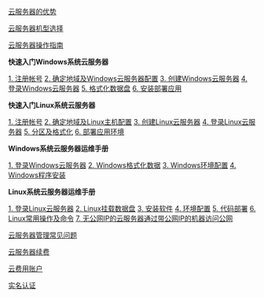 [云服务器的优势](http://www.qcloud.com/doc/product/213/%E4%BA%A7%E5%93%81%E4%BC%98%E5%8A%BF)

[云服务器机型选择](http://www.qcloud.com/doc/product/213/CVM%E5%AE%9E%E4%BE%8B#3.-.E6.9C.BA.E5.9E.8B)

[云服务器操作指南](http://www.qcloud.com/doc/product/213/%E6%9F%A5%E7%9C%8BCVM%E5%AE%9E%E4%BE%8B)

**快速入门Windows系统云服务器**

[1. 注册帐号](http://www.qcloud.com/doc/product/213/%E6%AD%A5%E9%AA%A4%E4%B8%80%EF%BC%9A%E6%B3%A8%E5%86%8C%E5%B8%90%E5%8F%B7)
[2. 确定地域及Windows云服务器配置](http://www.qcloud.com/doc/product/213/%E6%AD%A5%E9%AA%A4%E4%BA%8C%EF%BC%9A%E7%A1%AE%E5%AE%9A%E5%9C%B0%E5%9F%9F%E5%8F%8AWindows%E4%B8%BB%E6%9C%BA%E9%85%8D%E7%BD%AE)
[3. 创建Windows云服务器](http://www.qcloud.com/doc/product/213/%E6%AD%A5%E9%AA%A4%E4%B8%89%EF%BC%9A%E5%88%9B%E5%BB%BAWindows%E4%BA%91%E6%9C%8D%E5%8A%A1%E5%99%A8)
[4. 登录Windows云服务器](http://www.qcloud.com/doc/product/213/%E6%AD%A5%E9%AA%A4%E5%9B%9B%EF%BC%9A%E7%99%BB%E5%BD%95Windows%E4%BA%91%E6%9C%8D%E5%8A%A1%E5%99%A8)
[5. 格式化数据盘](http://www.qcloud.com/doc/product/213/%E6%AD%A5%E9%AA%A4%E4%BA%94%EF%BC%9A%E6%A0%BC%E5%BC%8F%E5%8C%96%E6%95%B0%E6%8D%AE%E7%9B%98)
[6. 安装部署应用](http://www.qcloud.com/doc/product/213/%E6%AD%A5%E9%AA%A4%E5%85%AD%EF%BC%9A%E5%AE%89%E8%A3%85%E9%83%A8%E7%BD%B2%E5%BA%94%E7%94%A8%E7%8E%AF%E5%A2%83)

**快速入门Linux系统云服务器**

[1. 注册帐号](http://www.qcloud.com/doc/product/213/%E6%AD%A5%E9%AA%A4%E4%B8%80%EF%BC%9A%E6%B3%A8%E5%86%8C%E8%85%BE%E8%AE%AF%E4%BA%91%E5%B8%90%E5%8F%B7)
[2. 确定地域及Linux主机配置](http://www.qcloud.com/doc/product/213/%E6%AD%A5%E9%AA%A4%E4%BA%8C%EF%BC%9A%E7%A1%AE%E5%AE%9A%E5%9C%B0%E5%9F%9F%E5%8F%8ALinux%E4%B8%BB%E6%9C%BA%E9%85%8D%E7%BD%AE)
[3. 创建Linux云服务器](http://www.qcloud.com/doc/product/213/%E6%AD%A5%E9%AA%A4%E4%B8%89%EF%BC%9A%E5%88%9B%E5%BB%BALinux%E4%BA%91%E6%9C%8D%E5%8A%A1%E5%99%A8)
[4. 登录Linux云服务器](http://www.qcloud.com/doc/product/213/%E6%AD%A5%E9%AA%A4%E5%9B%9B%EF%BC%9A%E7%99%BB%E5%BD%95Linux%E4%BA%91%E6%9C%8D%E5%8A%A1%E5%99%A8)
[5. 分区及格式化](http://www.qcloud.com/doc/product/213/%E6%AD%A5%E9%AA%A4%E4%BA%94%EF%BC%9A%E5%88%86%E5%8C%BA%E5%8F%8A%E6%A0%BC%E5%BC%8F%E5%8C%96%E6%95%B0%E6%8D%AE%E7%9B%98)
[6. 部署应用环境](http://www.qcloud.com/doc/product/213/%E6%AD%A5%E9%AA%A4%E5%85%AD%EF%BC%9A%E9%83%A8%E7%BD%B2%E5%BA%94%E7%94%A8%E7%8E%AF%E5%A2%83)

**Windows系统云服务器运维手册**

[1. 登录Windows云服务器](http://www.qcloud.com/doc/product/213/Windows%E6%9C%BA%E5%99%A8%E7%99%BB%E5%BD%95%E6%9C%89%E5%85%AC%E7%BD%91IP%E7%9A%84Windows%E4%BA%91%E6%9C%8D%E5%8A%A1%E5%99%A8)
[2. Windows格式化数据](http://www.qcloud.com/doc/product/213/Windows%E4%BA%91%E6%9C%8D%E5%8A%A1%E5%99%A8%E6%95%B0%E6%8D%AE%E7%9B%98%E5%88%86%E5%8C%BA%E5%92%8C%E6%A0%BC%E5%BC%8F%E5%8C%96)
[3. Windows环境配置](http://www.qcloud.com/doc/product/213/%E5%AE%89%E8%A3%85%E9%85%8D%E7%BD%AEIIS%E5%8F%8APHP)
[4. Windows程序安装](http://www.qcloud.com/doc/product/213/%E4%B8%8A%E4%BC%A0%E6%96%87%E4%BB%B6%E5%88%B0Windows%E4%BA%91%E6%9C%8D%E5%8A%A1%E5%99%A8)


**Linux系统云服务器运维手册**

[1. 登录Linux云服务器](http://www.qcloud.com/doc/product/213/Windows%E6%9C%BA%E5%99%A8%E4%BD%BF%E7%94%A8%E5%AF%86%E7%A0%81%E7%99%BB%E5%BD%95%E6%9C%89%E5%85%AC%E7%BD%91IP%E7%9A%84Linux%E4%BA%91%E6%9C%8D%E5%8A%A1%E5%99%A8)
[2. Linux挂载数据盘](http://www.qcloud.com/doc/product/213/%E4%BD%BF%E7%94%A8MBR%E5%88%86%E5%8C%BA%E8%A1%A8%E5%88%86%E5%8C%BA%E5%B9%B6%E6%A0%BC%E5%BC%8F%E5%8C%96)
[3. 安装软件](http://www.qcloud.com/doc/product/213/CentOS%E7%8E%AF%E5%A2%83%E4%B8%8B%E9%80%9A%E8%BF%87YUM%E5%AE%89%E8%A3%85%E8%BD%AF%E4%BB%B6)
[4. 环境配置](http://www.qcloud.com/doc/product/213/CentOS%E4%B8%8BLNMP%E7%8E%AF%E5%A2%83%E9%85%8D%E7%BD%AE)
[5. 代码部署](http://www.qcloud.com/doc/product/213/Windows%E6%9C%BA%E5%99%A8%E9%80%9A%E8%BF%87WinSCP%E4%B8%8A%E4%BC%A0%E6%96%87%E4%BB%B6)
[6. Linux常用操作及命令](http://www.qcloud.com/doc/product/213/Linux%E5%B8%B8%E7%94%A8%E6%93%8D%E4%BD%9C%E5%8F%8A%E5%91%BD%E4%BB%A4)
[7. 无公网IP的云服务器通过带公网IP的机器访问公网](http://www.qcloud.com/doc/product/213/%E6%97%A0%E5%85%AC%E7%BD%91CVM%E9%80%9A%E8%BF%87%E5%B8%A6%E5%85%AC%E7%BD%91CVM%E5%87%BA%E8%AE%BF%E5%85%AC%E7%BD%91)

[云服务器管理常见问题](http://www.qcloud.com/doc/product/213/%E4%BA%91%E6%9C%8D%E5%8A%A1%E5%99%A8%E7%AE%A1%E7%90%86%E5%B8%B8%E8%A7%81%E9%97%AE%E9%A2%98)

[云服务器续费](http://www.qcloud.com/doc/product/285/%E9%A2%84%E4%BB%98%E8%B4%B9%E7%BB%AD%E8%B4%B9)

[云费用账户](http://www.qcloud.com/doc/product/285/%E4%BA%91%E8%B4%B9%E7%94%A8%E8%B4%A6%E6%88%B7)

[实名认证](http://www.qcloud.com/doc/product/378/%E5%AE%9E%E5%90%8D%E8%AE%A4%E8%AF%81%E6%8C%87%E5%BC%95)
